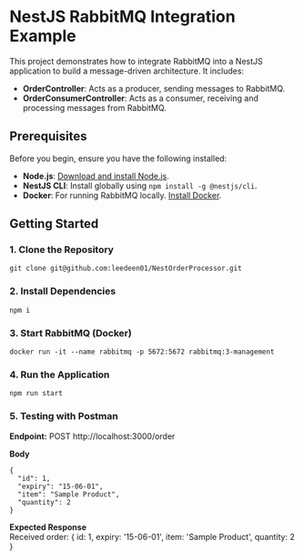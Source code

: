 # NestJS RabbitMQ Integration Example

This project demonstrates how to integrate RabbitMQ into a NestJS application to build a message-driven architecture. It includes:

- **OrderController**: Acts as a producer, sending messages to RabbitMQ.
- **OrderConsumerController**: Acts as a consumer, receiving and processing messages from RabbitMQ.

## Prerequisites

Before you begin, ensure you have the following installed:

- **Node.js**: [Download and install Node.js](https://nodejs.org/).
- **NestJS CLI**: Install globally using `npm install -g @nestjs/cli`.
- **Docker**: For running RabbitMQ locally. [Install Docker](https://www.docker.com/get-started).

## Getting Started

### 1. Clone the Repository

```
git clone git@github.com:leedeen01/NestOrderProcessor.git
```

### 2. Install Dependencies

```
npm i
```

### 3. Start RabbitMQ (Docker)

```
docker run -it --name rabbitmq -p 5672:5672 rabbitmq:3-management
```

### 4. Run the Application

```
npm run start
```

### 5. Testing with Postman

**Endpoint:** POST http://localhost:3000/order

**Body**
```
{
  "id": 1,
  "expiry": "15-06-01",
  "item": "Sample Product",
  "quantity": 2
}
```

**Expected Response** <br/>
Received order:  { id: 1, expiry: '15-06-01', item: 'Sample Product', quantity: 2 }

